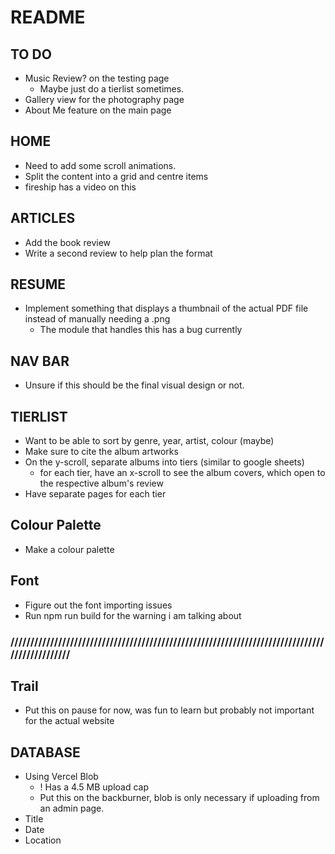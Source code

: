 # README

## TO DO
- Music Review? on the testing page
    - Maybe just do a tierlist sometimes.
- Gallery view for the photography page
- About Me feature on the main page


## HOME
- Need to add some scroll animations.
- Split the content into a grid and centre items
- fireship has a video on this

## ARTICLES
- Add the book review
- Write a second review to help plan the format

## RESUME
- Implement something that displays a thumbnail of the actual PDF file instead of manually needing a .png
    - The module that handles this has a bug currently

## NAV BAR
- Unsure if this should be the final visual design or not.

## TIERLIST
- Want to be able to sort by genre, year, artist, colour (maybe)
- Make sure to cite the album artworks
- On the y-scroll, separate albums into tiers (similar to google sheets)
    - for each tier, have an x-scroll to see the album covers, which open to the respective album's review
- Have separate pages for each tier

## Colour Palette
- Make a colour palette 

## Font
- Figure out the font importing issues
- Run npm run build for the warning i am talking about



### //////////////////////////////////////////////////////////////////////////////////////////////

## Trail
- Put this on pause for now, was fun to learn but probably not important for the actual website

## DATABASE
- Using Vercel Blob
    - ! Has a 4.5 MB upload cap
    - Put this on the backburner, blob is only necessary if uploading from an admin page.
- Title
- Date
- Location